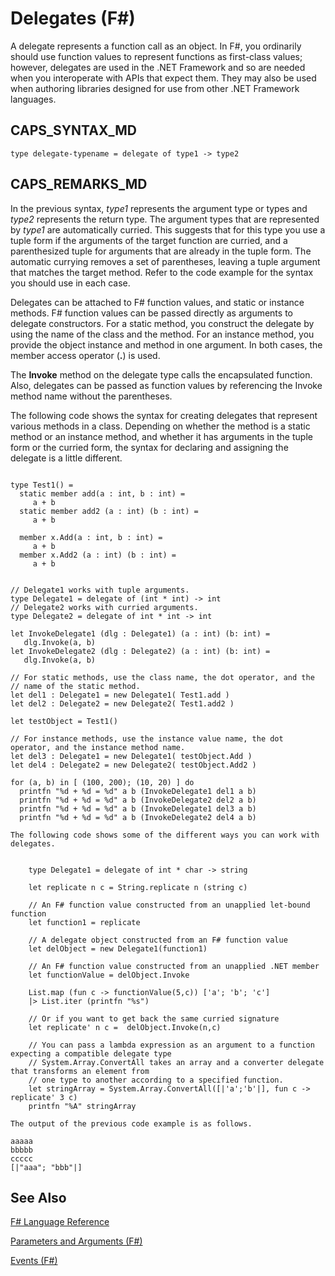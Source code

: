 # Delegates (F#)

A delegate represents a function call as an object. In F#, you ordinarily should use function values to represent functions as first-class values; however, delegates are used in the .NET Framework and so are needed when you interoperate with APIs that expect them. They may also be used when authoring libraries designed for use from other .NET Framework languages.


## CAPS_SYNTAX_MD

```
type delegate-typename = delegate of type1 -> type2
```

## CAPS_REMARKS_MD
In the previous syntax, *type1* represents the argument type or types and *type2* represents the return type. The argument types that are represented by *type1* are automatically curried. This suggests that for this type you use a tuple form if the arguments of the target function are curried, and a parenthesized tuple for arguments that are already in the tuple form. The automatic currying removes a set of parentheses, leaving a tuple argument that matches the target method. Refer to the code example for the syntax you should use in each case.

Delegates can be attached to F# function values, and static or instance methods. F# function values can be passed directly as arguments to delegate constructors. For a static method, you construct the delegate by using the name of the class and the method. For an instance method, you provide the object instance and method in one argument. In both cases, the member access operator (**.**) is used.

The **Invoke** method on the delegate type calls the encapsulated function. Also, delegates can be passed as function values by referencing the Invoke method name without the parentheses.

The following code shows the syntax for creating delegates that represent various methods in a class. Depending on whether the method is a static method or an instance method, and whether it has arguments in the tuple form or the curried form, the syntax for declaring and assigning the delegate is a little different.

```

type Test1() =
  static member add(a : int, b : int) =
     a + b
  static member add2 (a : int) (b : int) =
     a + b

  member x.Add(a : int, b : int) =
     a + b
  member x.Add2 (a : int) (b : int) =
     a + b


// Delegate1 works with tuple arguments.
type Delegate1 = delegate of (int * int) -> int
// Delegate2 works with curried arguments.
type Delegate2 = delegate of int * int -> int

let InvokeDelegate1 (dlg : Delegate1) (a : int) (b: int) =
   dlg.Invoke(a, b)
let InvokeDelegate2 (dlg : Delegate2) (a : int) (b: int) =
   dlg.Invoke(a, b)

// For static methods, use the class name, the dot operator, and the
// name of the static method.
let del1 : Delegate1 = new Delegate1( Test1.add )
let del2 : Delegate2 = new Delegate2( Test1.add2 )

let testObject = Test1()

// For instance methods, use the instance value name, the dot operator, and the instance method name.
let del3 : Delegate1 = new Delegate1( testObject.Add )
let del4 : Delegate2 = new Delegate2( testObject.Add2 )

for (a, b) in [ (100, 200); (10, 20) ] do
  printfn "%d + %d = %d" a b (InvokeDelegate1 del1 a b)
  printfn "%d + %d = %d" a b (InvokeDelegate2 del2 a b)
  printfn "%d + %d = %d" a b (InvokeDelegate1 del3 a b)
  printfn "%d + %d = %d" a b (InvokeDelegate2 del4 a b)
```

    The following code shows some of the different ways you can work with delegates.

```

    type Delegate1 = delegate of int * char -> string

    let replicate n c = String.replicate n (string c)

    // An F# function value constructed from an unapplied let-bound function 
    let function1 = replicate

    // A delegate object constructed from an F# function value
    let delObject = new Delegate1(function1)

    // An F# function value constructed from an unapplied .NET member
    let functionValue = delObject.Invoke

    List.map (fun c -> functionValue(5,c)) ['a'; 'b'; 'c']
    |> List.iter (printfn "%s")

    // Or if you want to get back the same curried signature
    let replicate' n c =  delObject.Invoke(n,c)

    // You can pass a lambda expression as an argument to a function expecting a compatible delegate type
    // System.Array.ConvertAll takes an array and a converter delegate that transforms an element from
    // one type to another according to a specified function.
    let stringArray = System.Array.ConvertAll([|'a';'b'|], fun c -> replicate' 3 c)
    printfn "%A" stringArray
```

    The output of the previous code example is as follows.


```
aaaaa
bbbbb
ccccc
[|"aaa"; "bbb"|]
```

## See Also
[F&#35; Language Reference](F%23+Language+Reference.md)

[Parameters and Arguments &#40;F&#35;&#41;](Parameters+and+Arguments+%28F%23%29.md)

[Events &#40;F&#35;&#41;](Events+%28F%23%29.md)

